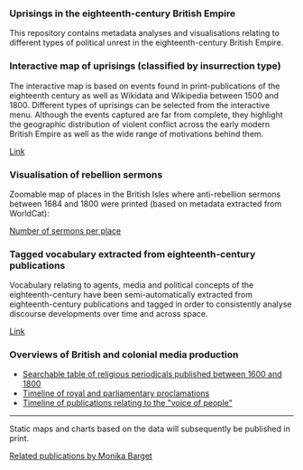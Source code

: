 ### Uprisings in the eighteenth-century British Empire

This repository contains metadata analyses and visualisations relating to different types of political unrest in the eighteenth-century British Empire.

### Interactive map of uprisings (classified by insurrection type)

The interactive map is based on events found in print-publications of the eighteenth century as well as Wikidata and Wikipedia between 1500 and 1800. Different types of uprisings can be selected from the interactive menu. Although the events captured are far from complete, they highlight the geographic distribution of violent conflict across the early modern British Empire as well as the wide range of motivations behind them.

[Link](https://monikabarget.github.io/Revolts)

### Visualisation of rebellion sermons

Zoomable map of places in the British Isles where anti-rebellion sermons between 1684 and 1800 were printed (based on metadata extracted from WorldCat):

[Number of sermons per place](https://github.com/MonikaBarget/Revolts/blob/master/sermons-per-place.geojson)

### Tagged vocabulary extracted from eighteenth-century publications

Vocabulary relating to agents, media and political concepts of the eighteenth-century have been semi-automatically extracted from eighteenth-century publications and tagged in order to consistently analyse discourse developments over time and across space.

[Link](https://monikabarget.github.io/Revolts)

### Overviews of British and colonial media production

- [Searchable table of religious periodicals published between 1600 and 1800](https://github.com/MonikaBarget/Revolts/blob/master/List%20of%20religious%20newspapers%26journals_GITHUB.csv)
- [Timeline of royal and parliamentary proclamations](https://monikabarget.github.io/Revolts)
- [Timeline of publications relating to the "voice of people"](https://monikabarget.github.io/Revolts)

***

Static maps and charts based on the data will subsequently be published in print. 

[Related publications by Monika Barget](https://github.com/MonikaBarget/Revolts/publications)
